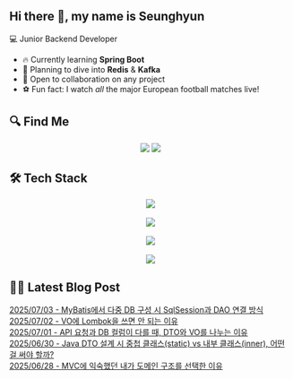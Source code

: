 

## Hi there 👋, my name is Seunghyun

💻 Junior Backend Developer

- 🔥 Currently learning **Spring Boot**
- 🌊 Planning to dive into **Redis** & **Kafka**
- 🤝 Open to collaboration on any project
- ⚽ Fun fact: I watch *all* the major European football matches live!

## 🔍 Find Me

<p align="center">
  <a href="https://cojoop.tistory.com"><img src="https://img.shields.io/badge/Tech Blog-000000?style=for-the-badge&logo=tistory&logoColor=white&link=https://winn-dev.tistory.com/"/></a>
  <a href="mailto:tmdgus8779@gmail.com"><img src="https://img.shields.io/badge/Gmail-d14836?style=for-the-badge&logo=Gmail&logoColor=white&link=mailto:tmdgus8779@gmail.com"/></a>
</p>

## 🛠️ Tech Stack

<div align="center">
  <img src="https://go-skill-icons.vercel.app/api/icons?i=html,css,bootstrap,js,jquery" />
</div>
&nbsp;
<div align="center">
  <img src="https://go-skill-icons.vercel.app/api/icons?i=py,java,flask,spring,mysql,oracle" />
</div>
&nbsp;
<div align="center">
  <img src="https://skillicons.dev/icons?i=docker,git,github,ubuntu" />
</div>
&nbsp;
<div align="center">
  <img src="https://go-skill-icons.vercel.app/api/icons?i=dbeaver,eclipse,idea,vscode,vim" />
</div>

## ✍🏻 Latest Blog Post

[2025/07/03 - MyBatis에서 다중 DB 구성 시 SqlSession과 DAO 연결 방식](https://cojoop.tistory.com/entry/MyBatis%EC%97%90%EC%84%9C-%EB%8B%A4%EC%A4%91-DB-%EA%B5%AC%EC%84%B1-%EC%8B%9C-SqlSession%EA%B3%BC-DAO-%EC%97%B0%EA%B2%B0-%EB%B0%A9%EC%8B%9D) <br/>
[2025/07/02 - VO에 Lombok을 쓰면 안 되는 이유](https://cojoop.tistory.com/entry/VO%EC%97%90-Lombok%EC%9D%84-%EC%93%B0%EB%A9%B4-%EC%95%88-%EB%90%98%EB%8A%94-%EC%9D%B4%EC%9C%A0) <br/>
[2025/07/01 - API 요청과 DB 컬럼이 다를 때, DTO와 VO를 나누는 이유](https://cojoop.tistory.com/entry/API-%EC%9A%94%EC%B2%AD%EA%B3%BC-DB-%EC%BB%AC%EB%9F%BC%EC%9D%B4-%EB%8B%A4%EB%A5%BC-%EB%95%8C-DTO%EC%99%80-VO%EB%A5%BC-%EB%82%98%EB%88%84%EB%8A%94-%EC%9D%B4%EC%9C%A0) <br/>
[2025/06/30 - Java DTO 설계 시 중첩 클래스(static) vs 내부 클래스(inner), 어떤 걸 써야 할까?](https://cojoop.tistory.com/entry/Java-DTO-%EC%84%A4%EA%B3%84-%EC%8B%9C-%EC%A4%91%EC%B2%A9-%ED%81%B4%EB%9E%98%EC%8A%A4static-vs-%EB%82%B4%EB%B6%80-%ED%81%B4%EB%9E%98%EC%8A%A4inner-%EC%96%B4%EB%96%A4-%EA%B1%B8-%EC%8D%A8%EC%95%BC-%ED%95%A0%EA%B9%8C) <br/>
[2025/06/28 - MVC에 익숙했던 내가 도메인 구조를 선택한 이유](https://cojoop.tistory.com/entry/MVC%EC%97%90-%EC%9D%B5%EC%88%99%ED%96%88%EB%8D%98-%EB%82%B4%EA%B0%80-%EB%8F%84%EB%A9%94%EC%9D%B8-%EA%B5%AC%EC%A1%B0%EB%A5%BC-%EC%84%A0%ED%83%9D%ED%95%9C-%EC%9D%B4%EC%9C%A0) <br/>
